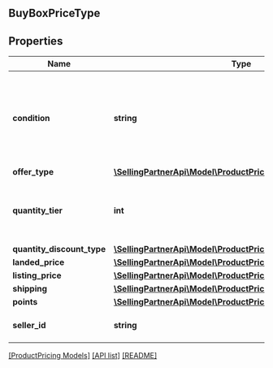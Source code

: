## BuyBoxPriceType

## Properties

Name | Type | Description | Notes
------------ | ------------- | ------------- | -------------
**condition** | **string** | Indicates the condition of the item. For example: New, Used, Collectible, Refurbished, or Club. |
**offer_type** | [**\SellingPartnerApi\Model\ProductPricing\OfferCustomerType**](OfferCustomerType.md) |  | [optional]
**quantity_tier** | **int** | Indicates at what quantity this price becomes active. | [optional]
**quantity_discount_type** | [**\SellingPartnerApi\Model\ProductPricing\QuantityDiscountType**](QuantityDiscountType.md) |  | [optional]
**landed_price** | [**\SellingPartnerApi\Model\ProductPricing\MoneyType**](MoneyType.md) |  |
**listing_price** | [**\SellingPartnerApi\Model\ProductPricing\MoneyType**](MoneyType.md) |  |
**shipping** | [**\SellingPartnerApi\Model\ProductPricing\MoneyType**](MoneyType.md) |  |
**points** | [**\SellingPartnerApi\Model\ProductPricing\Points**](Points.md) |  | [optional]
**seller_id** | **string** | The seller identifier for the offer. | [optional]

[[ProductPricing Models]](../) [[API list]](../../Api) [[README]](../../../README.md)
